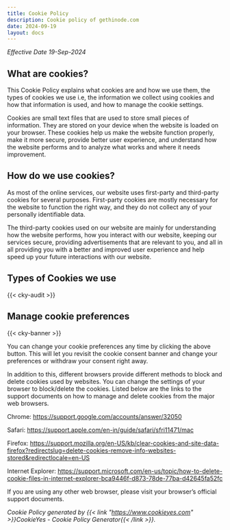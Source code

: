 ```yaml
---
title: Cookie Policy
description: Cookie policy of gethinode.com
date: 2024-09-19
layout: docs
---
```

*Effective Date 19-Sep-2024*

## What are cookies?

This Cookie Policy explains what cookies are and how we use them, the types of cookies we use i.e, the information we collect using cookies and how that information is used, and how to manage the cookie settings.

Cookies are small text files that are used to store small pieces of information. They are stored on your device when the website is loaded on your browser. These cookies help us make the website function properly, make it more secure, provide better user experience, and understand how the website performs and to analyze what works and where it needs improvement.

## How do we use cookies?

As most of the online services, our website uses first-party and third-party cookies for several purposes. First-party cookies are mostly necessary for the website to function the right way, and they do not collect any of your personally identifiable data.

The third-party cookies used on our website are mainly for understanding how the website performs, how you interact with our website, keeping our services secure, providing advertisements that are relevant to you, and all in all providing you with a better and improved user experience and help speed up your future interactions with our website.

## Types of Cookies we use

{{< cky-audit >}}

## Manage cookie preferences

{{< cky-banner >}}

You can change your cookie preferences any time by clicking the above button. This will let you revisit the cookie consent banner and change your preferences or withdraw your consent right away.

In addition to this, different browsers provide different methods to block and delete cookies used by websites. You can change the settings of your browser to block/delete the cookies. Listed below are the links to the support documents on how to manage and delete cookies from the major web browsers.

Chrome: https://support.google.com/accounts/answer/32050

Safari: https://support.apple.com/en-in/guide/safari/sfri11471/mac

Firefox: https://support.mozilla.org/en-US/kb/clear-cookies-and-site-data-firefox?redirectslug=delete-cookies-remove-info-websites-stored&redirectlocale=en-US

Internet Explorer: https://support.microsoft.com/en-us/topic/how-to-delete-cookie-files-in-internet-explorer-bca9446f-d873-78de-77ba-d42645fa52fc

If you are using any other web browser, please visit your browser’s official support documents.

*Cookie Policy generated by {{< link "https://www.cookieyes.com" >}}CookieYes - Cookie Policy Generator{{< /link >}}.*
